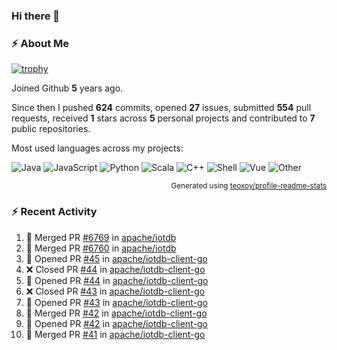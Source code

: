 ### Hi there 👋

### :zap: About Me

[![trophy](https://github-profile-trophy.vercel.app/?username=HTHou&theme=onedark)](https://github.com/ryo-ma/github-profile-trophy)
   
Joined Github **5** years ago.

Since then I pushed **624** commits, opened **27** issues, submitted **554** pull requests, received **1** stars across **5** personal projects and contributed to **7** public repositories.

Most used languages across my projects:

![Java](https://img.shields.io/static/v1?style=flat-square&label=%E2%A0%80&color=555&labelColor=%23b07219&message=Java%EF%B8%B194.4%25)
![JavaScript](https://img.shields.io/static/v1?style=flat-square&label=%E2%A0%80&color=555&labelColor=%23f1e05a&message=JavaScript%EF%B8%B11.4%25)
![Python](https://img.shields.io/static/v1?style=flat-square&label=%E2%A0%80&color=555&labelColor=%233572A5&message=Python%EF%B8%B10.7%25)
![Scala](https://img.shields.io/static/v1?style=flat-square&label=%E2%A0%80&color=555&labelColor=%23c22d40&message=Scala%EF%B8%B10.6%25)
![C++](https://img.shields.io/static/v1?style=flat-square&label=%E2%A0%80&color=555&labelColor=%23f34b7d&message=C%2B%2B%EF%B8%B10.6%25)
![Shell](https://img.shields.io/static/v1?style=flat-square&label=%E2%A0%80&color=555&labelColor=%2389e051&message=Shell%EF%B8%B10.4%25)
![Vue](https://img.shields.io/static/v1?style=flat-square&label=%E2%A0%80&color=555&labelColor=%2341b883&message=Vue%EF%B8%B10.3%25)
![Other](https://img.shields.io/static/v1?style=flat-square&label=%E2%A0%80&color=555&labelColor=%23ededed&message=Other%EF%B8%B11.2%25)

<p align="right"><sub>Generated using <a href="https://github.com/marketplace/actions/profile-readme-stats">teoxoy/profile-readme-stats</a></sub></p>


<!--![](https://github.com/HTHou/HTHou/blob/output/github-contribution-grid-snake.svg)-->

<!--![Haonan Hou's github stats](https://github-readme-stats.vercel.app/api?username=HTHou&count_private=true&show_icons=true&theme=onedark)-->

<!--![Haonan Hou's wakatime stats](https://github-readme-stats.vercel.app/api/wakatime?username=HTHou&layout=compact&theme=onedark)-->

<!--![Top Langs](https://github-readme-stats.vercel.app/api/top-langs/?username=HTHou&theme=onedark&layout=compact)-->

### :zap: Recent Activity
<!--START_SECTION:activity-->
1. 🎉 Merged PR [#6769](https://github.com/apache/iotdb/pull/6769) in [apache/iotdb](https://github.com/apache/iotdb)
2. 🎉 Merged PR [#6760](https://github.com/apache/iotdb/pull/6760) in [apache/iotdb](https://github.com/apache/iotdb)
3. 💪 Opened PR [#45](https://github.com/apache/iotdb-client-go/pull/45) in [apache/iotdb-client-go](https://github.com/apache/iotdb-client-go)
4. ❌ Closed PR [#44](https://github.com/apache/iotdb-client-go/pull/44) in [apache/iotdb-client-go](https://github.com/apache/iotdb-client-go)
5. 💪 Opened PR [#44](https://github.com/apache/iotdb-client-go/pull/44) in [apache/iotdb-client-go](https://github.com/apache/iotdb-client-go)
6. ❌ Closed PR [#43](https://github.com/apache/iotdb-client-go/pull/43) in [apache/iotdb-client-go](https://github.com/apache/iotdb-client-go)
7. 💪 Opened PR [#43](https://github.com/apache/iotdb-client-go/pull/43) in [apache/iotdb-client-go](https://github.com/apache/iotdb-client-go)
8. 🎉 Merged PR [#42](https://github.com/apache/iotdb-client-go/pull/42) in [apache/iotdb-client-go](https://github.com/apache/iotdb-client-go)
9. 💪 Opened PR [#42](https://github.com/apache/iotdb-client-go/pull/42) in [apache/iotdb-client-go](https://github.com/apache/iotdb-client-go)
10. 🎉 Merged PR [#41](https://github.com/apache/iotdb-client-go/pull/41) in [apache/iotdb-client-go](https://github.com/apache/iotdb-client-go)
<!--END_SECTION:activity-->

<!--
**HTHou/HTHou** is a ✨ _special_ ✨ repository because its `README.md` (this file) appears on your GitHub profile.

Here are some ideas to get you started:

- 🔭 I’m currently working on ...
- 🌱 I’m currently learning ...
- 👯 I’m looking to collaborate on ...
- 🤔 I’m looking for help with ...
- 💬 Ask me about ...
- 📫 How to reach me: ...
- 😄 Pronouns: ...
- ⚡ Fun fact: ...
-->
